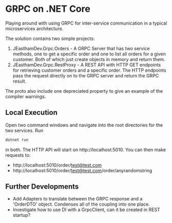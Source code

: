 # GRPC on .NET Core

Playing around with using GRPC for inter-service communication in a typical microservices architecture.

The solution contains two simple projects:

1. JEasthamDev.Grpc.Orders - A GRPC Server that has two service methods, one to get a specific order and one to list all orders for a given customer. Both of which just create objects in memory and return them.
2. JEasthamDev.Grpc.RestProxy - A REST API with HTTP GET endpoints for retrieving customer orders and a specific order. The HTTP endpoints pass the request directly on to the GRPC server and return the GRPC result.

The proto also include one depreciated property to give an example of the compiler warnings.

## Local Execution

Open two command windows and navigate into the root directories for the two services. Run

``` bash
dotnet run
```

in both. The HTTP API will start on http://localhost:5010. You can then make requests to:

- http://localhost:5010/order/test@test.com
- http://localhost:5010/order/test@test.com/order/anyrandomstring

## Further Developments

- Add Adapters to translate between the GRPC response and a 'OrderDTO' object. Condenses all of the coupling into one place.
- Investigate how to use DI with a GrpcClient, can it be created in REST startup?